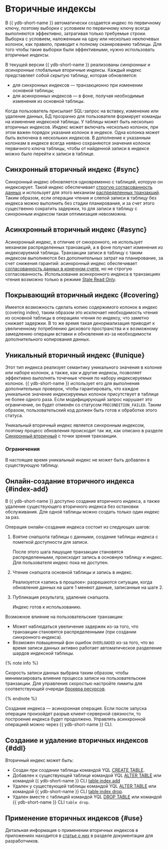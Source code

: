 # Вторичные индексы

В {{ ydb-short-name }} автоматически создается индекс по первичному ключу, поэтому выборки с условием по первичному ключу всегда выполняются эффективно, затрагивая только требуемые строки. Выборка с условием, наложенным на одну или несколько неключевых колонок, как правило, приводит к полному сканированию таблицы. Для того чтобы такие выборки были эффективными, нужно использовать _вторичные индексы_.

В текущей версии {{ ydb-short-name }} реализованы _синхронные_ и _асинхронные_ глобальные вторичные индексы. Каждый индекс представляет собой скрытую таблицу, которая обновляется:

* для синхронных индексов — транзакционно при изменении основной таблицы;
* для асинхронных индексов — в фоне, получая необходимые изменения из основной таблицы.

Когда пользователь присылает SQL-запрос на вставку, изменение или удаление данных, БД прозрачно для пользователя формирует команды на изменение индексной таблицы. У таблицы может быть несколько вторичных индексов. Индекс может включать несколько колонок, при этом важен порядок указания колонок в индексе. Одна колонка может быть включена в нескольких индексов. В дополнение к указанным колонкам в индексе всегда неявно сохраняются значения колонок первичного ключа таблицы, чтобы от найденной записи в индексе можно было перейти к записи в таблице.

## Синхронный вторичный индекс {#sync}

Синхронный индекс обновляется одновременно с таблицей, которую он индексирует. Такой индекс обеспечивает [строгую согласованность данных](https://en.wikipedia.org/wiki/Consistency_model) и использует для этого механизм [распределенных транзакций](../transactions.md#distributed-tx). Таким образом, если операции чтения и слепой записи в таблицу без индекса можно выполнить без стадии планирования, и за счет этого существенно сократить задержки, то для записи в таблицу с синхронным индексом такая оптимизация невозможна.

## Асинхронный вторичный индекс {#async}

Асинхронный индекс, в отличие от синхронного, не использует механизм распределенных транзакций, а в фоне получает изменения из индексируемой таблицы. Транзакции записи в таблицу с таким индексом выполняются без дополнительных затрат на планирование, за счет снижения гарантий: асинхронный индекс обеспечивает [согласованность данных в конечном счете](https://en.wikipedia.org/wiki/Eventual_consistency), но не строгую согласованность. Использование асинхронного индекса в транзакциях чтения возможно только в режиме [Stale Read Only](transactions.md#modes).

## Покрывающий вторичный индекс {#covering}

Имеется возможность сделать копию содержимого колонок в индекс (covering index), таким образом это исключает необходимость чтения из основной таблицы в операциях чтения по индексу, что заметно снижает задержки. В то же время такая денормализация приводит к увеличенному потреблению дискового пространства и к возможному замедлению операции вставки и обновления из-за необходимости дополнительного копирования данных.

## Уникальный вторичный индекс {#unique}

Этот тип индекса реализует семантику уникального значения в колонке или наборе колонок, а также, как и другие индексы, позволяет эффективно выполнять точечные чтения по набору индексируемых колонок. {{ ydb-short-name }} использует его для выполнения дополнительных проверок, чтобы гарантировать, что каждое уникальное значение индексируемых колонок присутствует в таблице не более одного раза. Если модифицирующий запрос нарушает это ограничение, он будет отменён со статусом `PRECONDITION_FAILED`. Таким образом, пользовательский код должен быть готов к обработке этого статуса.

Уникальный вторичный индекс является синхронным индексом, поэтому процесс обновления происходит так же, как описано в разделе [Синхронный вторичный](#sync) с точки зрения транзакции.

### Ограничения

В настоящее время уникальный индекс не может быть добавлен в существующую таблицу.

## Онлайн-создание вторичного индекса {#index-add}

В {{ ydb-short-name }} доступно создание вторичного индекса, а также удаление существующего вторичного индекса без остановки обслуживания. Для одной таблицы можно создать только один индекс за раз.

Операция онлайн-создания индекса состоит из следующих шагов:

1. Взятие снапшота таблицы с данными, создание таблицы индекса с пометкой доступности для записи.

    После этого шага пишущие транзакции становятся распределенными, происходит запись в основную таблицу и индекс. Для пользователя индекс пока не доступен.
1. Чтение снапшота основной таблицы и запись в индекс.

    Реализуется «запись в прошлое»: разрешаются ситуации, когда обновления данных на шаге 1 меняют данные, записанные на шаге 2.
1. Публикация результата, удаление снапшота.

    Индекс готов к использованию.

Возможное влияние на пользовательские транзакции:

* Может наблюдаться увеличение задержек из-за того, что транзакции становятся распределенными (при создании синхронного индекса).
* Возможен повышенный фон ошибок `OVERLOADED` из-за того, что во время записи данных активно работает автоматическое разделение шардов индексной таблицы.

{% note info %}

Скорость записи данных выбрана таким образом, чтобы минимизировать влияние процесса записи на пользовательские транзакции. Для управления скоростью настройте лимиты для соответствующей очереди [брокера ресурсов](../../reference/configuration/index.md#resource-broker-config).

{% endnote %}

Создание индекса — асинхронная операция. Если после запуска операции произойдет разрыв клиент-серверной связности, то построение индекса будет продолжено. Управлять асинхронной операцией можно через {{ ydb-short-name }} CLI.

## Создание и удаление вторичных индексов {#ddl}

Вторичный индекс может быть:

- Создан при создании таблицы командой YQL [CREATE TABLE](../../yql/reference/syntax/create_table/index.md).
- Добавлен к существующей таблице командой YQL [ALTER TABLE](../../yql/reference/syntax/alter_table/index.md) или командой {{ ydb-short-name }} CLI [table index add](../../reference/ydb-cli/commands/secondary_index.md#add)
- Удален у существующей таблицы командой YQL [ALTER TABLE](../../yql/reference/syntax/alter_table/index.md) или командой {{ ydb-short-name }} CLI [table index drop](../../reference/ydb-cli/commands/secondary_index.md#drop).
- Удален вместе с таблицей командой YQL [DROP TABLE](../../yql/reference/syntax/drop_table.md) или командой {{ ydb-short-name }} CLI `table drop`.

## Применение вторичных индексов {#use}

Детальная информация о применении вторичных индексов в приложениях находится в [статье о них](../../dev/secondary-indexes.md) в разделе документации для разработчиков.
